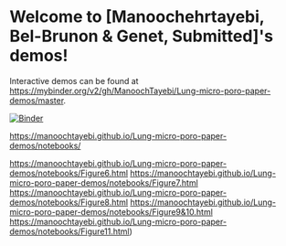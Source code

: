 # Welcome to [Manoochehrtayebi, Bel-Brunon & Genet, Submitted]'s demos!

Interactive demos can be found at https://mybinder.org/v2/gh/ManoochTayebi/Lung-micro-poro-paper-demos/master.

[![Binder](https://mybinder.org/badge_logo.svg)](https://mybinder.org/v2/gh/ManoochTayebi/Lung-micro-poro-paper-demos/HEAD)

<!-- Or click this [link](https://mybinder.org/v2/gh/ManoochTayebi/Lung-micro-poro-paper-demos/HEAD) to open Binder. -->

https://manoochtayebi.github.io/Lung-micro-poro-paper-demos/notebooks/

https://manoochtayebi.github.io/Lung-micro-poro-paper-demos/notebooks/Figure6.html
https://manoochtayebi.github.io/Lung-micro-poro-paper-demos/notebooks/Figure7.html
https://manoochtayebi.github.io/Lung-micro-poro-paper-demos/notebooks/Figure8.html
https://manoochtayebi.github.io/Lung-micro-poro-paper-demos/notebooks/Figure9&10.html
https://manoochtayebi.github.io/Lung-micro-poro-paper-demos/notebooks/Figure11.html)

